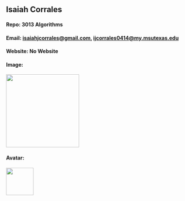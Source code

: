 ## Isaiah Corrales
#### Repo: 3013 Algorithms
#### Email: isaiahjcorrales@gmail.com, ijcorrales0414@my.msutexas.edu
#### Website: No Website
#### Image:
<img src="https://thumbs2.imgbox.com/e3/69/adsPBg3D_t.jpeg" width="200">

#### Avatar:
<img src="https://images2.imgbox.com/ae/bd/tERTAGTL_o.png" width="75">

